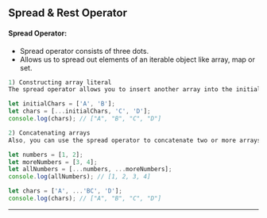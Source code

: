 ## Spread & Rest Operator

 #### Spread Operator: 
* Spread operator consists of three dots.
* Allows us to spread out elements of an iterable object like array, map or set.

```javascript
1) Constructing array literal
The spread operator allows you to insert another array into the initialized array when you construct an array using the literal form. See the following example:

let initialChars = ['A', 'B'];
let chars = [...initialChars, 'C', 'D'];
console.log(chars); // ["A", "B", "C", "D"]

```

```javascript
2) Concatenating arrays
Also, you can use the spread operator to concatenate two or more arrays:

let numbers = [1, 2];
let moreNumbers = [3, 4];
let allNumbers = [...numbers, ...moreNumbers];
console.log(allNumbers); // [1, 2, 3, 4]

```

```javascript
let chars = ['A', ...'BC', 'D'];
console.log(chars); // ["A", "B", "C", "D"]

```
 ---------------------------------------